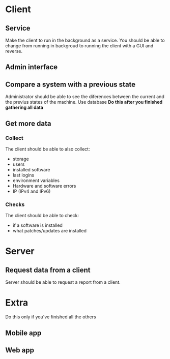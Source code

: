 # Client
## Service
Make the client to run in the background as a service.
You should be able to change from running in backgroud to running the client with a GUI and reverse.

## Admin interface
## Compare a system with a previous state
Administrator should be able to see the diferences between the current and the previus states of the machine. Use database
**Do this after you finished gathering all data**

## Get more data
### Collect
The client should be able to also collect:
* storage
* users
* installed software
* last logins
* environment variables
* Hardware and software errors
* IP (IPv4 and IPv6)

### Checks
The client should be able to check:
* if a software is installed
* what patches/updates are installed

# Server

## Request data from a client
Server should be able to request a report from a client.

# Extra
Do this only if you've finished all the others
## Mobile app
## Web app